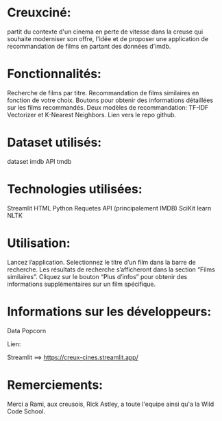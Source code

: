 # Creuxciné:
partit du contexte d'un cinema en perte de vitesse dans la creuse qui souhaite moderniser son offre, l'idée et de proposer une application de recommandation de films en partant des données d'imdb.

# Fonctionnalités:

Recherche de films par titre.
Recommandation de films similaires en fonction de votre choix.
Boutons pour obtenir des informations détaillées sur les films recommandés.
Deux modèles de recommandation: TF-IDF Vectorizer et K-Nearest Neighbors.
Lien vers le repo github.

# Dataset utilisés:

dataset imdb
API tmdb

# Technologies utilisées:

Streamlit
HTML
Python
Requetes API (principalement IMDB)
SciKit learn
NLTK

# Utilisation:

Lancez l’application.
Selectionnez le titre d’un film dans la barre de recherche.
Les résultats de recherche s’afficheront dans la section “Films similaires”.
Cliquez sur le bouton “Plus d’infos” pour obtenir des informations supplémentaires sur un film spécifique.

# Informations sur les développeurs:

Data Popcorn 

Lien:

Streamlit ==> https://creux-cines.streamlit.app/


# Remerciements:

Merci a Rami, aux creusois, Rick Astley, a toute l'equipe ainsi qu'a la Wild Code School.
